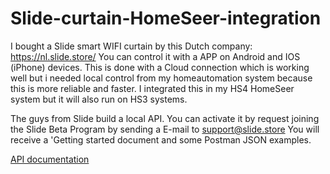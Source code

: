 # Slide-curtain-HomeSeer-integration

I bought a Slide smart WIFI curtain by this Dutch company: https://nl.slide.store/
You can control it with a APP on Android and IOS (iPhone) devices.
This is done with a Cloud connection which is working well but i needed local control from my homeautomation system because this is more reliable and faster.
I integrated this in my HS4 HomeSeer system but it will also run on HS3 systems. 

The guys from Slide build a local API. 
You can activate it by request joining the Slide Beta Program by sending a E-mail to support@slide.store
You will receive a 'Getting started document and some Postman JSON examples. 

[API documentation](test.txt)

